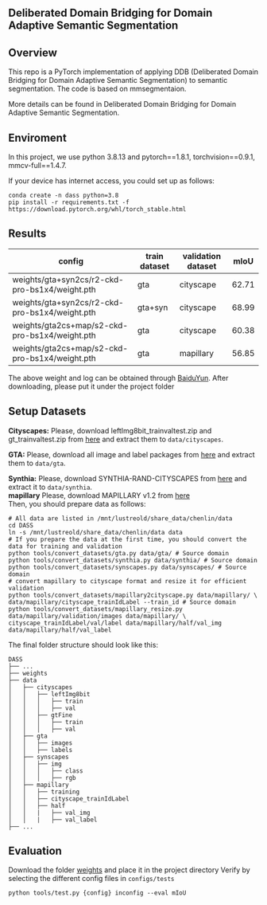 ## Deliberated Domain Bridging for Domain Adaptive Semantic Segmentation

## Overview 
This repo is a PyTorch implementation of applying DDB (Deliberated Domain Bridging for Domain Adaptive Semantic Segmentation) to semantic segmentation. The code is based on mmsegmentaion.

More details can be found in Deliberated Domain Bridging for Domain Adaptive Semantic Segmentation.

## Enviroment
In this project, we use python 3.8.13 and pytorch==1.8.1, torchvision==0.9.1, mmcv-full==1.4.7.

If your device has internet access, you could set up as follows:

```shell
conda create -n dass python=3.8
pip install -r requirements.txt -f https://download.pytorch.org/whl/torch_stable.html
```
## Results
config | train dataset|validation dataset | mIoU 
---------|----------|--------|-------
weights/gta+syn2cs/r2-ckd-pro-bs1x4/weight.pth |gta| cityscape | 62.71 
weights/gta+syn2cs/r2-ckd-pro-bs1x4/weight.pth |gta+syn| cityscape | 68.99 
weights/gta2cs+map/s2-ckd-pro-bs1x4/weight.pth |gta| cityscape | 60.38 
weights/gta2cs+map/s2-ckd-pro-bs1x4/weight.pth |gta| mapillary | 56.85

The above weight and log can be obtained through [BaiduYun](https://pan.baidu.com/s/1uqSItKTTB3eCCj9sFT1Tww?pwd=60il). After downloading, please put it under the project folder
## Setup Datasets

**Cityscapes:** Please, download leftImg8bit_trainvaltest.zip and
gt_trainvaltest.zip from [here](https://www.cityscapes-dataset.com/downloads/)
and extract them to `data/cityscapes`.

**GTA:** Please, download all image and label packages from
[here](https://download.visinf.tu-darmstadt.de/data/from_games/) and extract
them to `data/gta`.

**Synthia:** Please, download SYNTHIA-RAND-CITYSCAPES from
[here](http://synthia-dataset.net/downloads/) and extract it to `data/synthia`.  
**mapillary** Please, download MAPILLARY v1.2 from [here](https://research.mapillary.com/)  
Then, you should prepare data as follows:
```shell
# All data are listed in /mnt/lustreold/share_data/chenlin/data
cd DASS
ln -s /mnt/lustreold/share_data/chenlin/data data
# If you prepare the data at the first time, you should convert the data for training and validation
python tools/convert_datasets/gta.py data/gta/ # Source domain
python tools/convert_datasets/synthia.py data/synthia/ # Source domain
python tools/convert_datasets/synscapes.py data/synscapes/ # Source domain
# convert mapillary to cityscape format and resize it for efficient validation
python tools/convert_datasets/mapillary2cityscape.py data/mapillary/ \
data/mapillary/cityscape_trainIdLabel --train_id # Source domain
python tools/convert_datasets/mapillary_resize.py data/mapillary/validation/images data/mapillary/ \ cityscape_trainIdLabel/val/label data/mapillary/half/val_img data/mapillary/half/val_label
```

The final folder structure should look like this:

```none
DASS
├── ...
├── weights
├── data
│   ├── cityscapes
│   │   ├── leftImg8bit
│   │   │   ├── train
│   │   │   ├── val
│   │   ├── gtFine
│   │   │   ├── train
│   │   │   ├── val
│   ├── gta
│   │   ├── images
│   │   ├── labels
│   ├── synscapes
│   │   ├── img
│   │   │   ├── class
│   │   │   ├── rgb
│   ├── mapillary
│   │   ├── training
│   │   ├── cityscape_trainIdLabel
│   │   ├── half
│   │   |   ├── val_img
│   │   |   ├── val_label
├── ...
```

## Evaluation
Download the folder  [weights](https://pan.baidu.com/s/1uqSItKTTB3eCCj9sFT1Tww?pwd=60il) and place it in the project directory
Verify by selecting the different config files in `configs/tests`
```shell
python tools/test.py {config} inconfig --eval mIoU
```


